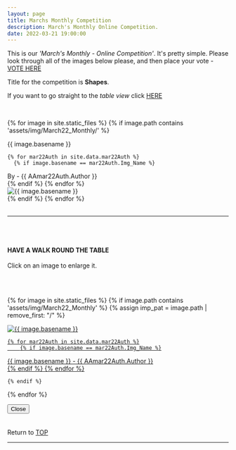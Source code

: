```yaml
---
layout: page
title: Marchs Monthly Competition
description: March's Monthly Online Competition.
date: 2022-03-21 19:00:00
---
```



This is our _'March's Monthly - Online Competition'_. 
It's pretty simple. Please look through all of the images below please, and then place your vote - <a target="_blank" href="https://surveyhero.com/c/q3gbrgc4">VOTE HERE</a> 


<p>Title for the competition is <strong>Shapes</strong>. </p> 

If you want to go straight to the *table view* click <a href="#tableView">HERE</a>

<!-- <br>
## !! VOTING IS NOW CLOSED !!
<br> -->

<br>

<!-- This loops through all the images in specified folder -->
{% for image in site.static_files %}
    {% if image.path contains 'assets/img/March22_Monthly/' %}
<div class="Number">{{ image.basename }}</div>

<!-- This runs and checks if there is a matching author in the file -->
    {% for mar22Auth in site.data.mar22Auth %}
      {% if image.basename == mar22Auth.Img_Name %}
<div class="subName">By - {{ AAmar22Auth.Author }}</div>
      {% endif %}
    {% endfor %}


<div>
    <img class="col three Comp_Img" src="{{ site.baseurl }}{{ image.path }}" alt="{{ image.basename }}">
</div>
    {% endif %}
{% endfor %}



<br>
<br>

<hr id="tableView">

<br>
<br>

<div class="col three caption">
    <h4>HAVE A WALK ROUND THE TABLE </h4>
    <p>Click on an image to enlarge it.</p>    
</div>

<br>
<br>


<!-- MASONARY GRID -->
<div class="full-width">
	<div class="grid">

{% for image in site.static_files %}
    {% if image.path contains 'assets/img/March22_Monthly' %}
        {% assign imp_pat = image.path | remove_first: "/" %}
<div class="grid__item" data-size="1280x1280">  
    <a href="{{ site.baseurl }}{{ image.path }}" class="img-wrap" alt="{{ image.basename }}">
        <img src="{{ site.baseurl }}{{ image.path }}" alt="{{ image.basename }}" />

    {% for mar22Auth in site.data.mar22Auth %}
        {% if image.basename == mar22Auth.Img_Name %}
<div class="description description--grid">{{ image.basename }} - {{ AAmar22Auth.Author }}</div>
        {% endif %}
    {% endfor %}

</a>
</div>

    {% endif %}
{% endfor %}
	</div>

<!-- /grid -->
<div class="preview">
	<button class="action action--close"><i class="fa fa-times"></i><span class="text-hidden">Close</span></button>
	<div class="description description--preview"></div>
</div>
</div>
<!-- MASONARY GRID END -->

<br>
<br>

<div class="col three caption">
    Return to <a href="#top">TOP</a>
</div>

<hr>





